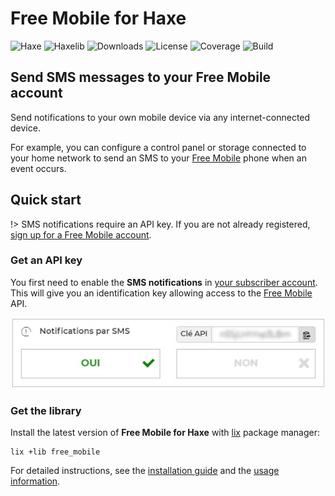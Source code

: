 # Free Mobile for Haxe
![Haxe](https://badgen.net/badge/haxe/%3E%3D4.2.0/green) ![Haxelib](https://badgen.net/haxelib/v/free_mobile) ![Downloads](https://badgen.net/haxelib/d/free_mobile) ![License](https://badgen.net/badge/license/MIT/blue) ![Coverage](https://badgen.net/coveralls/c/github/cedx/free-mobile.hx/main) ![Build](https://badgen.net/github/checks/cedx/free-mobile.hx/main)

## Send SMS messages to your Free Mobile account
Send notifications to your own mobile device via any internet-connected device.

For example, you can configure a control panel or storage connected to your home network to send an SMS to your [Free Mobile](https://mobile.free.fr) phone when an event occurs.

## Quick start
!> SMS notifications require an API key. If you are not already registered, [sign up for a Free Mobile account](https://mobile.free.fr/subscribe).

### Get an API key
You first need to enable the **SMS notifications** in [your subscriber account](https://mobile.free.fr/account).
This will give you an identification key allowing access to the [Free Mobile](https://mobile.free.fr) API.

![SMS notifications](img/sms_notifications.jpg)  

### Get the library
Install the latest version of **Free Mobile for Haxe** with [lix](https://github.com/lix-pm/lix.client) package manager:

```shell
lix +lib free_mobile
```

For detailed instructions, see the [installation guide](installation.md) and the [usage information](usage.md).
